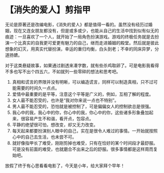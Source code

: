# 【消失的爱人】剪指甲

无论是原著还是改编电影，《消失的爱人》都是值得一看的。虽然没有经历过婚姻，现在又连女朋友都没有，但是或多或少，也能从自己的生活中找到似有似无的痕迹：一旦喜欢了一个人，就开始了一局角色扮演游戏。游戏的终极任务就是去扮演一个比真实的自我更可爱更有魅力的自己，继而走进婚姻的殿堂。然后就是彼此想象的幻灭，用真实代替扮演，幸运的重归均衡，白头到老；不幸的同床异梦，分道扬镳。

对于这类悬疑故事，如果通过剧透来凑字数，就有些杀鸡取卵了。可是电影我看得不多也写不出个四五六，不如就列一些零碎的想法和思考吧。

1. 真相和谎言的界限并没有明晰，可以编造谎言，同样可以制造真相，只不过可能需要的时间久一点点。
2. 爱情中最重要的是平等，注意这个平等是广义的，例如，互相了解的程度。
3. 女人最不能忍受的，也许是“我对你来说一点也不特别”。
4. 男人最不能忍受的，恐怕就是被控制了，可是偏偏女人的控制欲总是很强。
5. 我心中的我，我心中的你，你心中的我，你心中的你，这些诸多形象叠加起来，很容易产生不和谐，看开点，包容点。
6. 平静的绝望很可怕，想改变，却又无力改变。
7. 每天起来都要扮演别人眼中的自己，实在是很令人难过的事情。一开始就按照心中的自己去生活，也未尝不可。
8. 就好像指甲长了难受，刚刚剪掉也难受，只有在恰好的某个时间段才最舒服。可是没有前面的难受，也就磨合不出来之后的舒服。很多事情都是这样周而复始吧。

放假了终于有心思看看电影了，今天是小年，给大家拜个早年！
